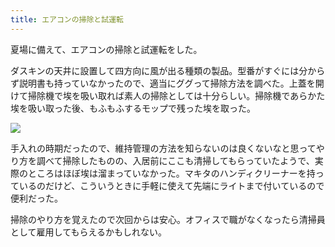 ```yaml
---
title: エアコンの掃除と試運転
---
```

夏場に備えて、エアコンの掃除と試運転をした。

ダスキンの天井に設置して四方向に風が出る種類の製品。型番がすぐには分からず説明書も持っていなかったので、適当にググって掃除方法を調べた。上蓋を開けて掃除機で埃を吸い取れば素人の掃除としては十分らしい。掃除機であらかた埃を吸い取った後、もふもふするモップで残った埃を取った。

![](https://lh3.googleusercontent.com/docs/AG8NV2ZIadhTFy6w1DgudOkxeL-XaqqhyIY6TKfFYBicPyQRNOwjGF39dsgLGWKWy0RtdytMTAXXhuw2Ax7kE0DVMI-GtjMlPwx29_jzIYRRFb1iGxnFk6BYgTu9po6_kLlTVKzypB0Dq02rgfGLaZtKy-7OfCNiUBxl2qhuRJoWGM0sk4CzuMH_GSWqIIrRtKS3r_HQMhVGgkS2MyE7Vb6QU7Kaj_Hm405n21jbigdb23yG6KMDxqnu1sCFIEG4Qm_cpepbkzlEgLBhwP-xvaRna0fjTXvejneBgf-Tf2UTPsPIJsuvy0u1EH4V_Z-htpdb_6w1v4dfgtB6JcYjEYTXWfgvBIEIgEz69sxRWx3OnBRAJNU8kn8_TPPkDtWVLcKhQ9bpXCVkipTIECnZ82cxiZdCdnaOiiTv1-hOmr96xwP7d14lpMXwjUtxtfmzfJhPUV3d2Aezk67WRKU5TqfAWLW7-n1zH4d8IH73YSuAR7xEk1zJR1yNghs0yHedxLcZ5GB23jCTX6eZ60POgGztNgzyIHIiBMFtVYoXNe2WDBAF5KqDLQS3twH1JTGpA45CRJYOmGJtHciFcYxarMUPFCoU2E3dzg8yQZaQOVCxsKInzO0layVGzR9ZKvG9zM0Dxd3Z7vEJ0V7sKNrb6sdhtmt1TLXYYuhsRpE3MzrJiuvX1fZPyVM4sx63gbQzs_qQxbD9MUovKiE2Zl1_w0Igpw6FcFJxXzvcRqAqnCWm0WnvsfPBRdOhCkBwg8996NmYcprgUlIt9a-doJXv5PYzaHiNIWMlAwO29-OnD486B3K56e4eobZuRtbd7pJRorZ6RF1UtOBfYGetH5nWSDUDA7DxCbaiHDrRRBmCAfvbHe2Q9p34JdVa4r3P_9gKqb3oMWrYK5g7KmzPDwKLMjCGohhxk0J3eXaUn6TwhMdFRALh1hLAHTFArkv3b_Nt8EUU2l6TjkNRNA5bOKB83h541KyPH-PbyLdt-IktB82Hkm7Xl19vOtq9bh3T5rSw67J_kd4Y_Iy033dgnyBD4PnSvkfZCsJ1v0uY_6R8v0Lc5CzQKnVQG6PiYEzmTrvKtoW9ZtWcWPG44hQzzU_wv-riATGvfbEAblOoB7eNtJ66Tmdm-4PMCoRd4huZsDbj5ArCpKpXo7L4OdT8TJrVD9G3x1mfMp-4iHOHtLKV9spGyMiByFrH3l-vc51RpixkSHU0BorbcFaqX9DiPYmtGgTP832J8AEAIjHfIDqvh6DKfT4XSP6b)

手入れの時期だったので、維持管理の方法を知らないのは良くないなと思ってやり方を調べて掃除したものの、入居前にここも清掃してもらっていたようで、実際のところはほぼ埃は溜まっていなかった。マキタのハンディクリーナーを持っているのだけど、こういうときに手軽に使えて先端にライトまで付いているので便利だった。

掃除のやり方を覚えたので次回からは安心。オフィスで職がなくなったら清掃員として雇用してもらえるかもしれない。
